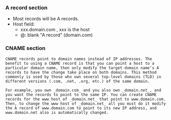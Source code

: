### A record section
- Most records will be A records.
- Host field: 
    - xxx.domain.com , xxx is the host
    - @: blank "A record" (domain.com)
    
### CNAME section
```
CNAME records point to domain names instead of IP addresses. The benefit to using a CNAME record is that you can point a host to a particular domain name, then only modify the target domain name’s A records to have the change take place on both domains. This method commonly is used by those who own several top-level domains (TLD) in different versions (.com, .net, .org, etc.) of the same domain.

For example, you own _domain.com_ and you also own _domain.net_, and you want the records to point to the same IP. You can create CNAME records for the www host of _domain.net_ that point to www.domain.com. Then, to change the www host of _domain.net_ all you must do it modify the A record of www.domain.com to point to its new IP address, and www.domain.net also is automatically changed.
```
